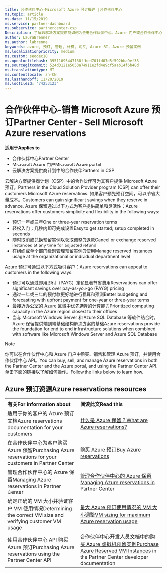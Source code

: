 ```yaml
---
title: 合作伙伴中心-Microsoft Azure 预订概述 |合作伙伴中心
ms.topic: article
ms.date: 11/15/2019
ms.service: partner-dashboard
ms.subservice: partnercenter-csp
Description: 了解云解决方案提供商如何为使用合作伙伴中心、Azure 门户或合作伙伴中心 API 的客户购买、销售或管理 Azure 预订。
author: LauraBrenner
ms.author: labrenne
keywords: azure, 预订, 管理, 计费, 购买, Azure RI, Azure 预留实例
ms.localizationpriority: medium
ms.custom: seodec18
ms.openlocfilehash: 39511095447138ffbed701fd07d5f592bba9ef33
ms.sourcegitcommit: 524d3121e5053a74911e2fd4e9cf5aab14f6b48d
ms.translationtype: MT
ms.contentlocale: zh-CN
ms.lasthandoff: 11/20/2019
ms.locfileid: "74253123"
---
```

# <a name="partner-center---sell-microsoft-azure-reservations"></a><span data-ttu-id="a6da3-104">合作伙伴中心-销售 Microsoft Azure 预订</span><span class="sxs-lookup"><span data-stu-id="a6da3-104">Partner Center - Sell Microsoft Azure reservations</span></span>

<!--Maggie, 12/7/18 - Added "Partner Center" to metadata title and H1 title as per Catherine Watson in bug #19868631-->

<span data-ttu-id="a6da3-105">**适用于**</span><span class="sxs-lookup"><span data-stu-id="a6da3-105">**Applies to**</span></span>

- <span data-ttu-id="a6da3-106">合作伙伴中心</span><span class="sxs-lookup"><span data-stu-id="a6da3-106">Partner Center</span></span>
- <span data-ttu-id="a6da3-107">Microsoft Azure 门户</span><span class="sxs-lookup"><span data-stu-id="a6da3-107">Microsoft Azure portal</span></span>
- <span data-ttu-id="a6da3-108">云解决方案提供商计划中的合作伙伴</span><span class="sxs-lookup"><span data-stu-id="a6da3-108">Partners in CSP</span></span>

<span data-ttu-id="a6da3-109">云解决方案提供商计划（CSP）中的合作伙伴可为其客户提供 Microsoft Azure 预订。</span><span class="sxs-lookup"><span data-stu-id="a6da3-109">Partners in the Cloud Solution Provider program (CSP) can offer their customers Microsoft Azure reservations.</span></span> <span data-ttu-id="a6da3-110">如果客户预先预订空间，可以节省大量成本。</span><span class="sxs-lookup"><span data-stu-id="a6da3-110">Customers can gain significant savings when they reserve in advance.</span></span> <span data-ttu-id="a6da3-111">Azure 保留通过以下方式为客户提供简单和灵活性：</span><span class="sxs-lookup"><span data-stu-id="a6da3-111">Azure reservations offer customers simplicity and flexibility in the following ways:</span></span>

- <span data-ttu-id="a6da3-112">预订一年或三年</span><span class="sxs-lookup"><span data-stu-id="a6da3-112">One or three-year reservation terms</span></span>
- <span data-ttu-id="a6da3-113">轻松入门；几秒内即可完成设置</span><span class="sxs-lookup"><span data-stu-id="a6da3-113">Easy to get started; setup completed in seconds</span></span>
- <span data-ttu-id="a6da3-114">随时取消或兑换预留实例以获取调整的退款</span><span class="sxs-lookup"><span data-stu-id="a6da3-114">Cancel or exchange reserved instances at any time for adjusted refund</span></span>
- <span data-ttu-id="a6da3-115">在组织或单个部门级别管理预留实例的使用</span><span class="sxs-lookup"><span data-stu-id="a6da3-115">Manage reserved instances usage at the organizational or individual department level</span></span> 

<span data-ttu-id="a6da3-116">Azure 预订可通过以下方式吸引客户：</span><span class="sxs-lookup"><span data-stu-id="a6da3-116">Azure reservations can appeal to customers in the following ways:</span></span>

- <span data-ttu-id="a6da3-117">预订可以通过即用即付（PAYG）定价显著节省费用</span><span class="sxs-lookup"><span data-stu-id="a6da3-117">Reservations can offer significant savings over pay-as-you-go (PAYG) pricing</span></span>
- <span data-ttu-id="a6da3-118">通过一年或三年的预付款更好地进行预算和预测</span><span class="sxs-lookup"><span data-stu-id="a6da3-118">Better budgeting and forecasting with upfront payment for one-year or three-year terms</span></span>
- <span data-ttu-id="a6da3-119">最接近办公室的 Azure 区域中优先选择的计算能力</span><span class="sxs-lookup"><span data-stu-id="a6da3-119">Prioritized computing capacity in the Azure region closest to their offices</span></span>
- <span data-ttu-id="a6da3-120">当与 Microsoft Windows Server 和 Azure SQL Database 等软件结合时，Azure 保留提供端到端基础结构解决方案的基础</span><span class="sxs-lookup"><span data-stu-id="a6da3-120">Azure reservations provide the foundation for end to end infrastructure solutions when combined with software like Microsoft Windows Server and Azure SQL Database</span></span>

>[!NOTE]
> <span data-ttu-id="a6da3-121">你可以在合作伙伴中心和 Azure 门户中购买、销售和管理 Azure 预订，并使用合作伙伴中心 API。</span><span class="sxs-lookup"><span data-stu-id="a6da3-121">You can buy, sell, and manage Azure reservations in both the Partner Center and the Azure portal, and using the Partner Center API.</span></span> <span data-ttu-id="a6da3-122">单击下面的链接以了解如何操作。</span><span class="sxs-lookup"><span data-stu-id="a6da3-122">Follow the links below to learn how.</span></span>

## <a name="azure-reservations-resources"></a><span data-ttu-id="a6da3-123">Azure 预订资源</span><span class="sxs-lookup"><span data-stu-id="a6da3-123">Azure reservations resources</span></span>

|<span data-ttu-id="a6da3-124">**有关**</span><span class="sxs-lookup"><span data-stu-id="a6da3-124">**For information about**</span></span>   |<span data-ttu-id="a6da3-125">**阅读此文**</span><span class="sxs-lookup"><span data-stu-id="a6da3-125">**Read this**</span></span>    |
|:-----------------------------|:-----------------|
| <span data-ttu-id="a6da3-126">适用于你的客户的 Azure 预订文档</span><span class="sxs-lookup"><span data-stu-id="a6da3-126">Azure reservations documentation for your customers</span></span> | [<span data-ttu-id="a6da3-127">什么是 Azure 保留？</span><span class="sxs-lookup"><span data-stu-id="a6da3-127">What are Azure reservations?</span></span>](https://docs.microsoft.com/azure/billing/billing-save-compute-costs-reservations)
|<span data-ttu-id="a6da3-128">在合作伙伴中心为客户购买 Azure 保留</span><span class="sxs-lookup"><span data-stu-id="a6da3-128">Purchasing Azure reservations for your customers in Partner Center</span></span>   |[<span data-ttu-id="a6da3-129">购买 Azure 预订</span><span class="sxs-lookup"><span data-stu-id="a6da3-129">Buy Azure reservations</span></span>](azure-reservations-buying.md)
|<span data-ttu-id="a6da3-130">管理合作伙伴中心的 Azure 保留</span><span class="sxs-lookup"><span data-stu-id="a6da3-130">Managing Azure reservations in Partner Center</span></span> | [<span data-ttu-id="a6da3-131">管理合作伙伴中心的 Azure 保留</span><span class="sxs-lookup"><span data-stu-id="a6da3-131">Managing Azure reservations in Partner Center</span></span>](azure-reservations-manage.md)
|<span data-ttu-id="a6da3-132">确定正确的 VM 大小并验证客户 VM 使用情况</span><span class="sxs-lookup"><span data-stu-id="a6da3-132">Determining the correct VM size and verifying customer VM usage</span></span>   |[<span data-ttu-id="a6da3-133">最大 Azure 预订使用情况的 VM 大小调整</span><span class="sxs-lookup"><span data-stu-id="a6da3-133">VM sizing for maximum Azure reservation usage</span></span>](azure-usage.md)   |
|<span data-ttu-id="a6da3-134">使用合作伙伴中心 API 购买 Azure 预订</span><span class="sxs-lookup"><span data-stu-id="a6da3-134">Purchasing Azure reservations using the Partner Center API</span></span> | <span data-ttu-id="a6da3-135">合作伙伴中心开发人员文档中的[购买 Azure 虚拟机预留实例](https://docs.microsoft.com/partner-center/develop/purchase-azure-reservations)</span><span class="sxs-lookup"><span data-stu-id="a6da3-135">[Purchase Azure Reserved VM Instances](https://docs.microsoft.com/partner-center/develop/purchase-azure-reservations) in the Partner Center developer documentation</span></span>
